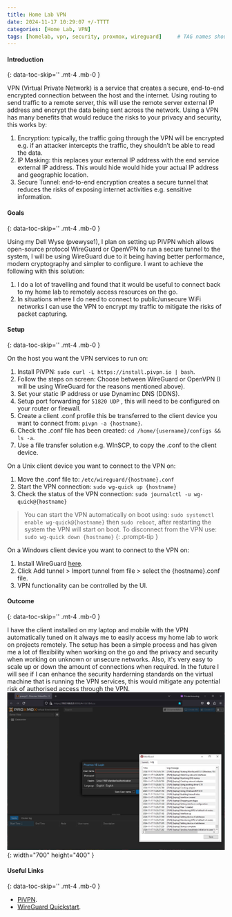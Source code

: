 ```yaml
---
title: Home Lab VPN
date: 2024-11-17 10:29:07 +/-TTTT
categories: [Home Lab, VPN]
tags: [homelab, vpn, security, proxmox, wireguard]     # TAG names should always be lowercase
---
```


#### Introduction
{: data-toc-skip='' .mt-4 .mb-0 }

VPN (Virtual Private Network) is a service that creates a secure, end-to-end encrypted connection between the host and the internet. Using routing to send traffic to a remote server, this will use the remote server external IP address and encrypt the data being sent across the network. Using a VPN has many benefits that would reduce the risks to your privacy and security, this works by:

1. Encryption: typically, the traffic going through the VPN will be encrypted e.g. if an attacker intercepts the traffic, they shouldn’t be able to read the data.
2. IP Masking: this replaces your external IP address with the end service external IP address. This would hide would hide your actual IP address and geographic location.
3. Secure Tunnel: end-to-end encryption creates a secure tunnel that reduces the risks of exposing internet activities e.g. sensitive information. 

#### Goals
{: data-toc-skip='' .mt-4 .mb-0 }

Using my Dell Wyse (pvewyse1), I plan on setting up PIVPN which allows open-source protocol WireGuard or OpenVPN to run a secure tunnel to the system, I will be using WireGuard due to it being having better performance, modern cryptography and simpler to configure. I want to achieve the following with this solution:

1. I do a lot of travelling and found that it would be useful to connect back to my home lab to remotely access resources on the go.  
2. In situations where I do need to connect to public/unsecure WiFi networks I can use the VPN to encrypt my traffic to mitigate the risks of packet capturing.  

#### Setup
{: data-toc-skip='' .mt-4 .mb-0 }

On the host you want the VPN services to run on:
1. Install PiVPN: `sudo curl -L https://install.pivpn.io | bash`.
2. Follow the steps on screen: Choose between WireGuard or OpenVPN (I will be using WireGuard for the reasons mentioned above).
3. Set your static IP address or use Dynaminc DNS (DDNS).
4. Setup port forwarding for `51820 UDP` , this will need to be configured on your router or firewall.
5. Create a client .conf profile this be transferred to the client device you want to connect from: `pivpn -a {hostname}`.
6. Check the .conf file has been created: `cd /home/{username}/configs && ls -a`.
7. Use a file transfer solution e.g. WInSCP, to copy the .conf to the client device. 

On a Unix client device you want to connect to the VPN on:
1. Move the .conf file to: `/etc/wireguard/{hostname}.conf`
2. Start the VPN connection: `sudo wg-quick up {hostname}`
3. Check the status of the VPN connection: `sudo journalctl -u wg-quick@{hostname}`

> You can start the VPN automatically on boot using: `sudo systemctl enable wg-quick@{hostname}` then `sudo reboot`, after restarting the system the VPN will start on boot. To disconnect from the VPN use: `sudo wg-quick down {hostname}` 
{: .prompt-tip }

On a Windows client device you want to connect to the VPN on:
1. Install WireGuard [here](https://download.wireguard.com/windows-client/wireguard-installer.exe).
2. Click Add tunnel > Import tunnel from file > select the {hostname}.conf file. 
3. VPN functionality can be controlled by the UI. 

#### Outcome
{: data-toc-skip='' .mt-4 .mb-0 }

I have the client installed on my laptop and mobile with the VPN automatically tuned on it always me to easily access my home lab to work on projects remotely. The setup has been a simple process and has given me a lot of flexibility when working on the go and the privacy and security when working on unknown or unsecure networks. Also, it's very easy to scale up or down the amount of connections when required. In the future I will see if I can enhance the security harderning standards on the virtual machine that is running the VPN services, this would mitigate any potential risk of authorised access through the VPN.
![Desktop View](/assets/images/pages/home_lab_vpn/vpn_connection.png){: width="700" height="400" }

#### Useful Links
{: data-toc-skip='' .mt-4 .mb-0 }
- [PiVPN](https://www.pivpn.io/).
- [WireGuard Quickstart](https://www.wireguard.com/quickstart/).